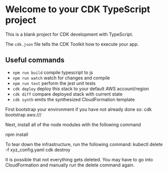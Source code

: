 # Welcome to your CDK TypeScript project

This is a blank project for CDK development with TypeScript.

The `cdk.json` file tells the CDK Toolkit how to execute your app.

## Useful commands

* `npm run build`   compile typescript to js
* `npm run watch`   watch for changes and compile
* `npm run test`    perform the jest unit tests
* `cdk deploy`      deploy this stack to your default AWS account/region
* `cdk diff`        compare deployed stack with current state
* `cdk synth`       emits the synthesized CloudFormation template

First bootstrap your environment if you have not already done so:
cdk bootstrap aws://<your-account-number>/<region-to-bootstrap>

Next, install all of the node modules with the following command

npm install

To tear down the infrastructure, run the following command:
kubectl delete -f xyz_config.yaml
cdk destroy

It is possible that not everything gets deleted. You may have to go into CloudFormation and manually
run the delete command again.